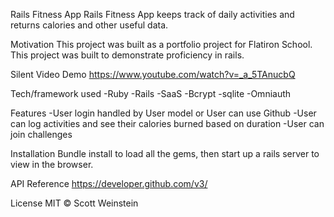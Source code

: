 Rails Fitness App
Rails Fitness App keeps track of daily activities and returns calories and other useful data.

Motivation
This project was built as a portfolio project for Flatiron School. This project was built to demonstrate proficiency in rails.

Silent Video Demo
https://www.youtube.com/watch?v=_a_5TAnucbQ

Tech/framework used
-Ruby
-Rails
-SaaS
-Bcrypt
-sqlite
-Omniauth


Features
-User login handled by User model or User can use Github
-User can log activities and see their calories burned based on duration
-User can join challenges

Installation
Bundle install to load all the gems, then start up a rails server to view in the browser.

API Reference
https://developer.github.com/v3/


License
MIT © Scott Weinstein
